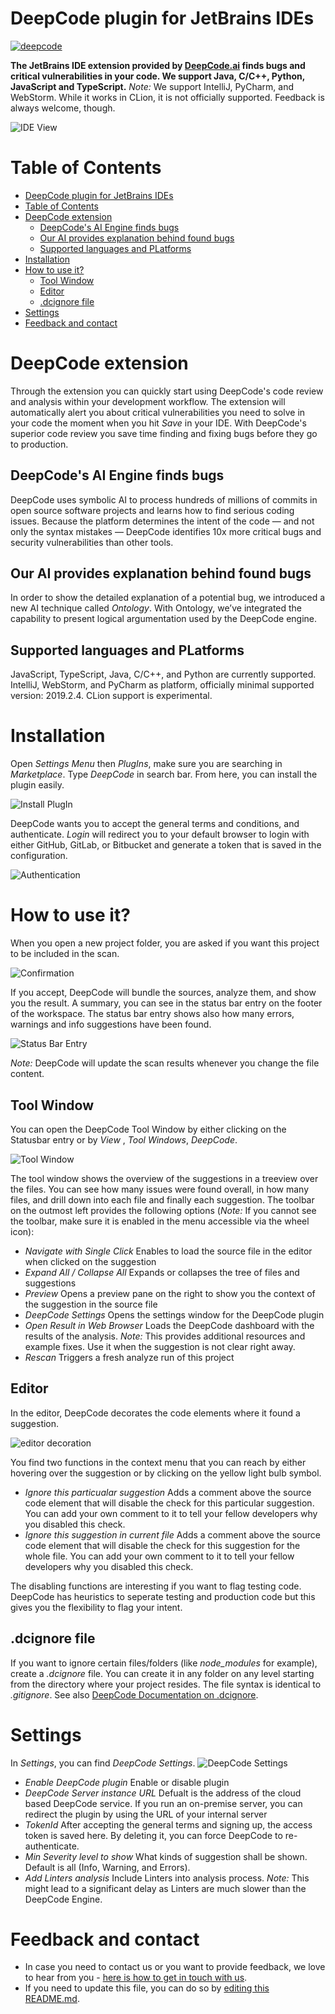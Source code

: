 # DeepCode plugin for JetBrains IDEs

[![deepcode](https://www.deepcode.ai/api/gh/badge?key=eyJhbGciOiJIUzI1NiIsInR5cCI6IkpXVCJ9.eyJwbGF0Zm9ybTEiOiJnaCIsIm93bmVyMSI6IkRlZXBDb2RlQUkiLCJyZXBvMSI6ImpldGJyYWlucy1wbHVnaW4iLCJpbmNsdWRlTGludCI6ZmFsc2UsImF1dGhvcklkIjoxMjQ2OSwiaWF0IjoxNTk2MDk3MzY3fQ.I4fh42mlQnikGT8WrYD8k3BD0c3ZhfdpA2teyBnevYQ)](https://www.deepcode.ai/app/gh/DeepCodeAI/jetbrains-plugin/_/dashboard?utm_content=gh%2FDeepCodeAI%2Fjetbrains-plugin)

**The JetBrains IDE extension provided by <a href="https://www.deepcode.ai">DeepCode.ai</a> finds bugs and critical vulnerabilities in your code. We support Java, C/C++, Python, JavaScript and TypeScript.**
_Note:_ We support IntelliJ, PyCharm, and WebStorm. While it works in CLion, it is not officially supported. Feedback is always welcome, though.

![IDE View](images/view_total.png)

# Table of Contents

- [DeepCode plugin for JetBrains IDEs](#deepcode-plugin-for-jetbrains-ides)
- [Table of Contents](#table-of-contents)
- [DeepCode extension](#deepcode-extension)
  - [DeepCode's AI Engine finds bugs](#deepcodes-ai-engine-finds-bugs)
  - [Our AI provides explanation behind found bugs](#our-ai-provides-explanation-behind-found-bugs)
  - [Supported languages and PLatforms](#supported-languages-and-platforms)
- [Installation](#installation)
- [How to use it?](#how-to-use-it)
  - [Tool Window](#tool-window)
  - [Editor](#editor)
  - [.dcignore file](#dcignore-file)
- [Settings](#settings)
- [Feedback and contact](#feedback-and-contact)

# DeepCode extension

Through the extension you can quickly start using DeepCode's code review and analysis within your development workflow. The extension will automatically alert you about critical vulnerabilities you need to solve in your code the moment when you hit _Save_ in your IDE. With DeepCode's superior code review you save time finding and fixing bugs before they go to production. 

## DeepCode's AI Engine finds bugs

DeepCode uses symbolic AI to process hundreds of millions of commits in open source software projects and learns how to find serious coding issues. Because the platform determines the intent of the code — and not only the syntax mistakes — DeepCode identifies 10x more critical bugs and security vulnerabilities than other tools. 

## Our AI provides explanation behind found bugs

In order to show the detailed explanation of a potential bug, we introduced a new AI technique called _Ontology_. With Ontology, we’ve integrated the capability to present logical argumentation used by the DeepCode engine. 

## Supported languages and PLatforms

JavaScript, TypeScript, Java, C/C++, and Python are currently supported. IntelliJ, WebStorm, and PyCharm as platform, officially minimal supported version: 2019.2.4. CLion support is experimental.

# Installation

Open _Settings Menu_ then _PlugIns_, make sure you are searching in _Marketplace_. Type _DeepCode_ in search bar. From here, you can install the plugin easily.

![Install PlugIn](images/install_plugin.png)

DeepCode wants you to accept the general terms and conditions, and authenticate. _Login_ will redirect you to your default browser to login with either GitHub, GitLab, or Bitbucket and generate a token that is saved in the configuration.

![Authentication](images/authenticate.png)

# How to use it?

When you open a new project folder, you are asked if you want this project to be included in the scan.

![Confirmation](images/confirm.png)

If you accept, DeepCode will bundle the sources, analyze them, and show you the result. A summary, you can see in the status bar entry on the footer of the workspace. The status bar entry shows also how many errors, warnings and info suggestions have been found.

![Status Bar Entry](images/statusbar.png)

_Note:_ DeepCode will update the scan results whenever you change the file content.

## Tool Window

You can open the DeepCode Tool Window by either clicking on the Statusbar entry or by _View_ , _Tool Windows_, _DeepCode_.

![Tool Window](images/tool_window.png)

The tool window shows the overview of the suggestions in a treeview over the files. You can see how many issues were found overall, in how many files, and drill down into each file and finally each suggestion. The toolbar on the outmost left provides the following options (_Note:_ If you cannot see the toolbar, make sure it is enabled in the menu accessible via the wheel icon):
* *Navigate with Single Click* Enables to load the source file in the editor when clicked on the suggestion
* *Expand All / Collapse All* Expands or collapses the tree of files and suggestions
* *Preview* Opens a preview pane on the right to show you the context of the suggestion in the source file
* *DeepCode Settings* Opens the settings window for the DeepCode plugin
* *Open Result in Web Browser* Loads the DeepCode dashboard with the results of the analysis. _Note:_ This provides additional resources and example fixes. Use it when the suggestion is not clear right away.
* *Rescan* Triggers a fresh analyze run of this project

## Editor

In the editor, DeepCode decorates the code elements where it found a suggestion.

![editor decoration](images/code_context.png)

You find two functions in the context menu that you can reach by either hovering over the suggestion or by clicking on the yellow light bulb symbol.

* *Ignore this particualar suggestion* Adds a comment above the source code element that will disable the check for this particular suggestion. You can add your own comment to it to tell your fellow developers why you disabled this check.
* *Ignore this suggestion in current file* Adds a comment above the source code element that will disable the check for this suggestion for the whole file. You can add your own comment to it to tell your fellow developers why you disabled this check.

The disabling functions are interesting if you want to flag testing code. DeepCode has heuristics to seperate testing and production code but this gives you the flexibility to flag your intent.

## .dcignore file 

If you want to ignore certain files/folders (like *node_modules* for example), create a _.dcignore_ file. You can create it in any folder on any level starting from the directory where your project resides. The file syntax is identical to _.gitignore_. See also [DeepCode Documentation on .dcignore](https://deepcode.freshdesk.com/support/solutions/articles/60000531055-how-can-i-ignore-files-).

# Settings

In _Settings_, you can find _DeepCode Settings_.
![DeepCode Settings](images/settings.png)

* *Enable DeepCode plugin* Enable or disable plugin
* *DeepCode Server instance URL* Defualt is the address of the cloud based DeepCode service. If you run an on-premise server, you can redirect the plugin by using the URL of your internal server
* *TokenId* After accepting the general terms and signing up, the access token is saved here. By deleting it, you can force DeepCode to re-authenticate.
* *Min Severity level to show* What kinds of suggestion shall be shown. Default is all (Info, Warning, and Errors).
* *Add Linters analysis* Include Linters into analysis process. _Note:_ This might lead to a significant delay as Linters are much slower than the DeepCode Engine.
  
# Feedback and contact

- In case you need to contact us or you want to provide feedback, we love to hear from you - [here is how to get in touch with us](https://www.deepcode.ai/feedback).
- If you need to update this file, you can do so by [editing this README.md](https://github.com/DeepCodeAI/vscode-extension/edit/master/README.md).